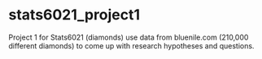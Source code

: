 # stats6021_project1
Project 1 for Stats6021 (diamonds) use data from bluenile.com (210,000 different diamonds) to come up with research hypotheses and questions.
